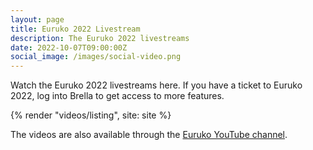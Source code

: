 ```yaml
---
layout: page
title: Euruko 2022 Livestream
description: The Euruko 2022 livestreams
date: 2022-10-07T09:00:00Z
social_image: /images/social-video.png
---
```


Watch the Euruko 2022 livestreams here. If you have a ticket to Euruko 2022, log into Brella to get access to more features.

{% render "videos/listing", site: site %}

The videos are also available through the [Euruko YouTube channel](https://www.youtube.com/euruko).
